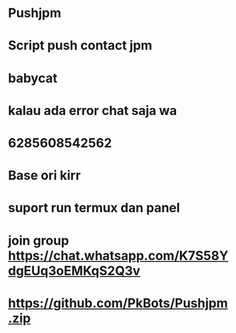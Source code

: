 # Pushjpm
# Script push contact jpm
# babycat
# kalau ada error chat saja wa
# 6285608542562
# Base ori kirr
# suport run termux dan panel
# join group https://chat.whatsapp.com/K7S58YdgEUq3oEMKqS2Q3v
# https://github.com/PkBots/Pushjpm.zip
